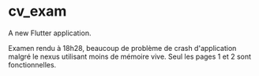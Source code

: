 # cv_exam

A new Flutter application.

Examen rendu à 18h28, beaucoup de problème de crash d'application malgré le nexus utilisant moins de mémoire vive. Seul les pages 1 et 2 sont fonctionnelles.
